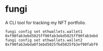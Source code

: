 # fungi

A CLI tool for tracking my NFT portfolio.

    fungi config set ethwallets.wallet1 0xf90fab3ebd5025ff90fab3ebd5025ff90fab3ebd
    fungi config set ethwallets.wallet2 0xf90fab3ebda0f3ebd5025fbd5025fb3ef90fabf9
